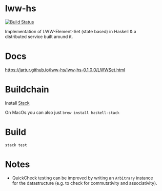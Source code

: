# lww-hs

[![Build Status](https://travis-ci.org/jartur/lww-hs.svg?branch=master)](https://travis-ci.org/jartur/lww-hs)

Implementation of LWW-Element-Set (state based) in Haskell & a distributed service built around it.

# Docs

https://jartur.github.io/lww-hs/lww-hs-0.1.0.0/LWWSet.html

# Buildchain

Install [Stack](https://docs.haskellstack.org/en/stable/install_and_upgrade/)

On MacOs you can also just `brew install haskell-stack`

# Build

```
stack test
```

# Notes

* QuickCheck testing can be improved by writing an `Arbitrary` instance for the datastructure (e.g. to check for commutativity and associativity).

